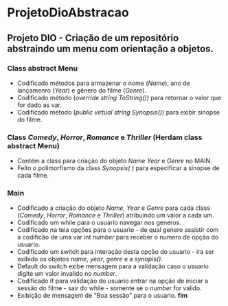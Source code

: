 # ProjetoDioAbstracao
## Projeto DIO - Criação de um repositório abstraindo um menu com orientação a objetos.

### Class abstract Menu
- Codificado  métodos para armazenar o  nome (*Name*), ano de lançamenro (*Year*) e gênero do filme (*Genre*).
- Codificado método (*override string ToString()*) para retornar o valor que for dado as var. 
- Codificado método (*public virtual string Synopsis()*) para exibir sinopse do filme.

### Class *Comedy*, *Horror*, *Romance* e *Thriller* (Herdam class abstract Menu)
- Contém a class para criação do objeto *Name* *Year* e *Genre* no MAIN.
- Feito o polimorfismo da class *Synopsis( )* para especificar a sinopse de cada filme.

### Main 

 - Codificado a criação do objeto *Name*, *Year* e *Genre* para cada class (*Comedy*, *Horror*, *Romance* e *Thriller*) atribuindo um valor a cada um.
 - Codificado um while para o usuario navegar nos generos.
 - Codificado  na tela opções para o usuario - de qual genero assistir com a codificão de uma var int *number* para receber o numero de opção do usuario.
 - Codificado um switch para interação desta opção do usuario - ira ser exibido os objetos *name*, *year*, *genre* e  a *synopis()*.
 - Default do switch exibe mensagem para a validação caso o usuario digite um valor invalido no *number*.
 - Codificado if para validação do usuario entrar na opção de iniciar a sessão do filme - sair do while - somente se o *number* for valido.
 - Exibição de mensagem de "Boa sessão" para o usuario.
**fim**



